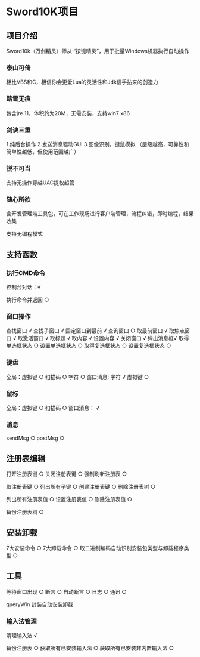# Sword10K项目

## 项目介绍

Sword10k（万剑精灵）师从 “按键精灵”，用于批量Windows机器执行自动操作

### 泰山可倚

相比VBS和C，相信你会更爱Lua的灵活性和Jdk信手拈来的创造力

### 踏雪无痕

包含jre 11，体积约为20M，无需安装，支持win7 x86

### 剑诀三重

1.纯后台操作
2.发送消息驱动GUI
3.图像识别，键鼠模拟
（层级越高，可靠性和简单性越低，但使用范围越广）

### 锐不可当

支持无操作穿越UAC提权超管

### 随心所欲

含开发管理端工具包，可在工作现场进行客户端管理，流程纠错，即时编程，结果收集

支持无编程模式


## 支持函数

### 执行CMD命令

控制台对话：√

执行命令并返回 ○

### 窗口操作

查找窗口 √
查找子窗口 √
固定窗口到最前 √
查询窗口 ○
取最前窗口 √
取焦点窗口 √
取激活窗口 √
取标题  √
取内容 √
设置内容 √
关闭窗口 √
弹出消息框√
取得单选框状态 ○
设置单选框状态 ○
取得复选框状态 ○
设置复选框状态 ○

### 键盘

全局：虚拟键 ○ 扫描码 ○ 字符 ○
窗口消息: 字符 √ 虚拟键 ○

### 鼠标

全局：虚拟键  ○ 扫描码 ○
窗口消息： √ 

### 消息
sendMsg ○ postMsg ○

## 注册表编辑

打开注册表键 ○
关闭注册表键 ○
强制刷新注册表 ○

取注册表键 ○
列出所有子键 ○
创建注册表键 ○
删除注册表树 ○

列出所有注册表值 ○
设置注册表值 ○
删除注册表值 ○

备份注册表树 ○


## 安装卸载

7大安装命令 ○
7大卸载命令 ○
取二进制编码自动识别安装包类型与卸载程序类型 ○

## 工具

等待窗口出现 ○
断言 ○
自动断言 ○
日志 ○
通讯 ○

queryWin
封装自动安装卸载

### 输入法管理

清理输入法 √

备份注册表 ○
获取所有已安装输入法 ○
获取所有已安装非内置输入法 ○




